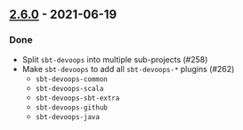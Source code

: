 ## [2.6.0](https://github.com/Kevin-Lee/sbt-devoops/issues?utf8=✓&q=is%3Aissue+is%3Aclosed+milestone%3Amilestone15+-label%3Adeclined) - 2021-06-19

### Done
* Split `sbt-devoops` into multiple sub-projects (#258)
* Make `sbt-devoops` to add all `sbt-devoops-*` plugins (#262)
  * `sbt-devoops-common`
  * `sbt-devoops-scala`
  * `sbt-devoops-sbt-extra`
  * `sbt-devoops-github`
  * `sbt-devoops-java`
